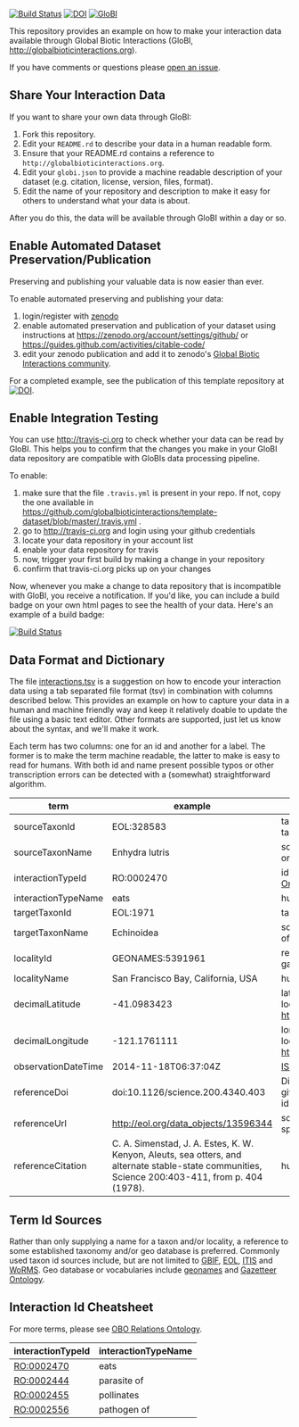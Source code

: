 [![Build Status](https://travis-ci.org/globalbioticinteractions/template-dataset.svg)](https://travis-ci.org/globalbioticinteractions/template-dataset) [![DOI](https://zenodo.org/badge/26293374.svg)](https://zenodo.org/badge/latestdoi/26293374) [![GloBI](http://api.globalbioticinteractions.org/interaction.svg?accordingTo=globi:globalbioticinteractions/template-dataset)](http://globalbioticinteractions.org/?accordingTo=globi:globalbioticinteractions/template-dataset) 

This repository provides an example on how to make your interaction data available through Global Biotic Interactions (GloBI, http://globalbioticinteractions.org).

If you have comments or questions please [open an issue](https://github.com/jhpoelen/eol-globi-data/issues/new).

## Share Your Interaction Data
If you want to share your own data through GloBI:

1. Fork this repository.
2. Edit your ```README.rd``` to describe your data in a human readable form.
3. Ensure that your README.rd contains a reference to ```http://globalbioticinteractions.org```.
4. Edit your ```globi.json``` to provide a machine readable description of your dataset (e.g. citation, license, version, files, format).
5. Edit the name of your repository and description to make it easy for others to understand what your data is about.

After you do this, the data will be available through GloBI within a day or so.

## Enable Automated Dataset Preservation/Publication
Preserving and publishing your valuable data is now easier than ever. 

To enable automated preserving and publishing your data:

1. login/register with [zenodo](https://zenodo.org)
2. enable automated preservation and publication of your dataset using instructions at  https://zenodo.org/account/settings/github/ or https://guides.github.com/activities/citable-code/
3. edit your zenodo publication and add it to zenodo's [Global Biotic Interactions community](https://zenodo.org/communities/globalbioticinteractions/). 

For a completed example, see the publication of this template repository at [![DOI](https://zenodo.org/badge/26293374.svg)](https://zenodo.org/badge/latestdoi/26293374).

## Enable Integration Testing
You can use http://travis-ci.org to check whether your data can be read by GloBI. This helps you to confirm that the changes you make in your GloBI data repository are compatible with GloBIs data processing pipeline.

To enable:

1. make sure that the file ```.travis.yml``` is present in your repo. If not, copy the one available in https://github.com/globalbioticinteractions/template-dataset/blob/master/.travis.yml . 
2. go to http://travis-ci.org and login using your github credentials
3. locate your data repository in your account list
4. enable your data repository for travis
5. now, trigger your first build by making a change in your repository
6. confirm that travis-ci.org picks up on your changes

Now, whenever you make a change to data repository that is incompatible with GloBI, you receive a notification. If you'd like, you can include a build badge on your own html pages to see the health of your data. Here's an example of a build badge:  

[![Build Status](https://travis-ci.org/globalbioticinteractions/template-dataset.png)](https://travis-ci.org/globalbioticinteractions/template-dataset)


## Data Format and Dictionary
The file [interactions.tsv](./interactions.tsv) is a suggestion on how to encode your interaction data using a tab separated file format (tsv) in combination with columns described below. This provides an example on how to capture your data in a human and machine friendly way and keep it relatively doable to update the file using a basic text editor. Other formats are supported, just let us know about the syntax, and we'll make it work.

Each term has two columns: one for an id and another for a label. The former is to make the term machine readable, the latter to make is easy to read for humans. With both id and name present possible typos or other transcription errors can be detected with a (somewhat) straightforward algorithm.


term | example | description | 
--- | --- | ---
 sourceTaxonId | EOL:328583 | taxon classification id of originating organism in some taxon name authority
 sourceTaxonName | Enhydra lutris  | scientific name of taxon classification of originating organism 
 interactionTypeId | RO:0002470 | id of interaction as described by the [OBO Relations Ontology](https://github.com/oborel/obo-relations)
 interactionTypeName | eats | human readable description of interactions
 targetTaxonId |  EOL:1971 | taxon classification id of originating organisms 
 targetTaxonName | Echinoidea | scientific name of taxon classification of target organism of interaction
 localityId | GEONAMES:5391961 | reference to geo classification like geonames.org, gazetteer or other.
 localityName | San Francisco Bay, California, USA | human readable description of locale
 decimalLatitude | -41.0983423 | latitude of geographic center of interaction observation location http://rs.tdwg.org/dwc/terms/index.htm#decimalLatitude
 decimalLongitude | -121.1761111 | longtide of geographic center of interaction observation location http://rs.tdwg.org/dwc/terms/index.htm#decimalLongitude
 observationDateTime | 2014-11-18T06:37:04Z | [ISO 8601](https://en.wikipedia.org/wiki/ISO_8601) formatted date time string 
 referenceDoi | doi:10.1126/science.200.4340.403 | Digital Object Id (DOI, http://doi.org) is commonly used to give papers, datasets or other digital object a permanent id
 referenceUrl | http://eol.org/data_objects/13596344 | some resolvable url that point to information related to species interaction record
 referenceCitation| C. A. Simenstad, J. A. Estes, K. W. Kenyon, Aleuts, sea otters, and alternate stable-state communities, Science 200:403-411, from p. 404 (1978). | human readable reference 

## Term Id Sources
Rather than only supplying a name for a taxon and/or locality, a reference to some established taxonomy and/or geo database is preferred. Commonly used taxon id sources include, but are not limited to [GBIF](http://gbif.org), [EOL](http://eol.org),  [ITIS](http://itis.gov) and [WoRMS](http://marinespecies.org). Geo database or vocabularies include [geonames](http://geonames.org) and [Gazetteer Ontology](http://bioportal.bioontology.org/ontologies/GAZ).
 
## Interaction Id Cheatsheet

For more terms, please see [OBO Relations Ontology](https://github.com/oborel/obo-relations).
 
interactionTypeId | interactionTypeName 
--- | ---
[RO:0002470](http://www.ontobee.org/browser/rdf.php?o=RO&iri=http://purl.obolibrary.org/obo/RO_0002470) | eats
[RO:0002444](http://www.ontobee.org/browser/rdf.php?o=RO&iri=http://purl.obolibrary.org/obo/RO_0002444) | parasite of
[RO:0002455](http://www.ontobee.org/browser/rdf.php?o=RO&iri=http://purl.obolibrary.org/obo/RO_0002455) | pollinates
[RO:0002556](http://www.ontobee.org/browser/rdf.php?o=RO&iri=http://purl.obolibrary.org/obo/RO_0002556) | pathogen of
